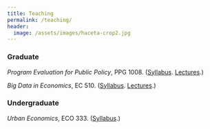 ```yaml
---
title: Teaching
permalink: /teaching/
header:
  image: /assets/images/haceta-crop2.jpg
---
```



### Graduate

*Program Evaluation for Public Policy*, PPG 1008. ([Syllabus](https://github.com/uo-ec607/syllabus/blob/master/syllabus.pdf). [Lectures](https://github.com/uo-ec607/lectures).)

*Big Data in Economics*, EC 510. ([Syllabus](https://github.com/uo-ec510-2020-spring/syllabus/blob/master/syllabus.pdf). [Lectures](https://github.com/uo-ec510-2020-spring/lectures).)

### Undergraduate

*Urban Economics*, ECO 333. ([Syllabus](https://drive.google.com/file/d/1Ut5_qRwkKr_PsLNyUYG9ttKZdbiBhqAs/view?usp=sharing).)

